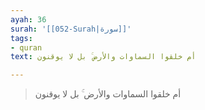```yaml
---
ayah: 36
surah: '[[052-Surah|سورة]]'
tags:
- quran
text: أم خلقوا السماوات والأرض ۚ بل لا يوقنون

---
```

> أم خلقوا السماوات والأرض ۚ بل لا يوقنون
